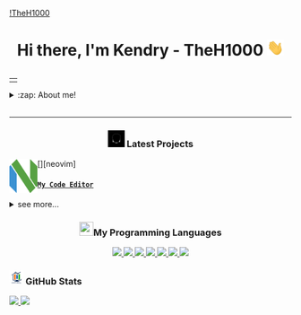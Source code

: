 [!TheH1000](https://github.com/TheH1000)

<h1 align="center">Hi there, I'm Kendry - TheH1000 <img src="./src/wave2.gif" width="30px"></h1>

<table align="right">
<tr>
<td>

</td>
</tr>
</table>

<details>
  <summary>:zap: About me!</summary>

### 🔬 FrontEnd Programmer 💻!!
- 🎤 I love Music!
- 🤓  I’m currently learning everything
- 👾  JavaScript is my favorite programming language
- 🗒  I am currently very obsected with learning c#, c++ and .net forms
</details>

<br />

---

<h3 align="center"><img src="./src/cabeza.GIF" width="30px" height="30px"> Latest Projects</h3>

<tr>
<td>


[<img align="left" alt="Neovim | Editor" width="50px" src="./src/neovim.png" />][neovim]

</td>
<td> <h4 align="left"> <a href="https://neovim.io/" target="_blank"><code>My Code Editor</code></a> </h4>
  <details>
    <summary>see more...</summary>

    NeoVim Is My Favorite Code Editor
    
  </details> </td>
</tr>
<tr>
<td>


<h3 align="center"><img src="./src/0101.GIF" width="25px" height="25px">My Programming Languages</h3>
<p align="center">
    <a href="https://github.com/TheH1000" target="_blank"> <img src="https://img.shields.io/badge/OS-Linux-informational?style=flat&logo=linux&logoColor=white&color=2bbc8a"/> </a>
    <a href="https://github.com/TheH1000" target="_blank"> <img src="https://img.shields.io/badge/OS-Windows-informational?style=flat&logo=windows&logoColor=white&color=2bbc8a"/> </a>
    <a href="https://github.com/TheH1000" target="_blank"> <img src="https://img.shields.io/badge/Code-Python-informational?style=flat&logo=python&logoColor=white&color=2bbc8a"/> </a>
    <a href="https://github.com/TheH1000" target="_blank"> <img src="https://img.shields.io/badge/Code-JavaScript-informational?style=flat&logo=javascript&logoColor=white&color=2bbc8a"/> </a>
    <a href="https://github.com/TheH1000" target="_blank"> <img src="https://img.shields.io/badge/Code-C-informational?style=flat&logo=c&logoColor=white&color=2bbc8a"/> </a>
    <a href="https://github.com/TheH1000" target="_blank"> <img src="https://img.shields.io/badge/Code-C++-informational?style=flat&logo=c++&logoColor=white&color=2bbc8a"/> </a>
    <a href="https://github.com/TheH1000" target="_blank"> <img src="https://img.shields.io/badge/Code-HTML5-informational?style=flat&logo=html5&logoColor=white&color=2bbc8a"/> </a>
</p>


<h3 align="left"><img src="./src/estadistica2.gif" width="25px" height="25px"> GitHub Stats</h3>

<div>
  <a href="https://github.com/TheH1000">
  <img height="180em" src="https://github-readme-stats.vercel.app/api?username=TheH1000&show_icons=true&theme=radical&include_all_commits=true&count_private=true"/>
  <img height="180em" src="https://github-readme-stats.vercel.app/api/top-langs/?username=TheH1000&layout=compact&langs_count=7&theme=radical"/>
</div>


[Neovim Config]: https://github.com/TheH1000/neovim-config-windows
[My Gist]: https://gist.github.com/TheH1000
